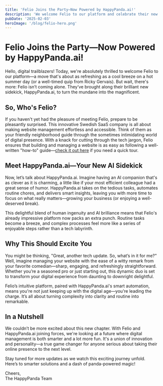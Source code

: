 ```yaml
---
title: 'Felio Joins the Party—Now Powered by HappyPanda.ai!'
description: 'We welcome Felio to our platform and celebrate their new AI sidekick, HappyPanda.ai, which makes digital management a delight. Discover how these innovative platforms are transforming website management in Sweden and beyond.'
pubDate: '2025-02-03'
heroImage: '/blog/felio-hero.png'
---
```


# Felio Joins the Party—Now Powered by HappyPanda.ai!

Hello, digital trailblazers! Today, we're absolutely thrilled to welcome Felio to our platform—a move that's about as refreshing as a cool breeze on a hot summer day (or a well-timed quip from Ricky Gervais). But wait, there's more: Felio isn’t coming alone. They’ve brought along their brilliant new sidekick, HappyPanda.ai, to turn the mundane into the magnificent.

## So, Who's Felio?

If you haven't yet had the pleasure of meeting Felio, prepare to be pleasantly surprised. This innovative Swedish SaaS company is all about making website management effortless and accessible. Think of them as your friendly neighborhood guide through the sometimes intimidating world of digital presence. With a knack for cutting through the tech jargon, Felio ensures that building and managing a website is as easy as following a well-written "how-to" guide—[check it out here](https://felio.se/how-to) if you need a quick tour.

## Meet HappyPanda.ai—Your New AI Sidekick

Now, let’s talk about HappyPanda.ai. Imagine having an AI companion that's as clever as it is charming, a little like if your most efficient colleague had a great sense of humor. HappyPanda.ai takes on the tedious tasks, automates routine chores, and delivers smart insights, leaving you with more time to focus on what really matters—growing your business (or enjoying a well-deserved break).

This delightful blend of human ingenuity and AI brilliance means that Felio's already impressive platform now packs an extra punch. Routine tasks become a breeze, and complex processes feel more like a series of enjoyable steps rather than a tech labyrinth.

## Why This Should Excite You

You might be thinking, "Great, another tech update. So, what’s in it for me?" Well, imagine managing your website with the ease of a witty remark from your favorite comedian—sharp, engaging, and refreshingly straightforward. Whether you’re a seasoned pro or just starting out, this dynamic duo is set to transform your digital experience from daunting to downright delightful.

Felio’s intuitive platform, paired with HappyPanda.ai's smart automation, means you're not just keeping up with the digital age—you're leading the charge. It’s all about turning complexity into clarity and routine into remarkable.

## In a Nutshell

We couldn’t be more excited about this new chapter. With Felio and HappyPanda.ai joining forces, we're looking at a future where digital management is both smarter and a lot more fun. It's a union of innovation and personality—a true game changer for anyone serious about taking their online presence to the next level.

Stay tuned for more updates as we watch this exciting journey unfold. Here’s to smarter solutions and a dash of panda-powered magic!

Cheers,  
The HappyPanda Team
